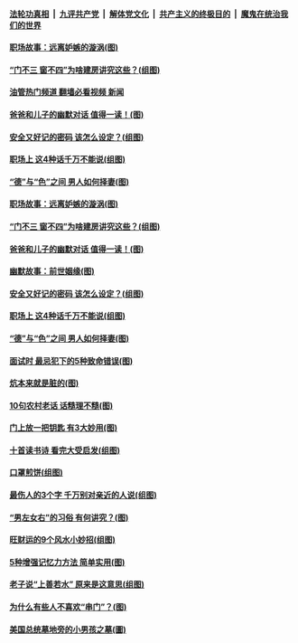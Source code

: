 ####  [法轮功真相](../../../../basic/blob/master/README.md?t=06122031) &nbsp;|&nbsp; [九评共产党](../../../../9ping.md/blob/master/README.md?t=06122031) &nbsp;|&nbsp; [解体党文化](../../../../jtdwh.md/blob/master/README.md?t=06122031)  &nbsp;|&nbsp; [共产主义的终极目的](../../../../gczydzjmd.md/blob/master/README.md?t=06122031) &nbsp;|&nbsp; [魔鬼在统治我们的世界](../../../../mgztzwmdsj.md/blob/master/README.md?t=06122031) 

#### [职场故事：远离妒嫉的漩涡(图)](../pages/p8/1008813.md?t=06122031) 

#### [“门不三 窗不四”为啥建房讲究这些？(组图)](../pages/p8/1007129.md?t=06122031) 

#### [油管热门频道 翻墙必看视频 新闻](http://45.76.130.85:81/youtube.html?06122031)

#### [爸爸和儿子的幽默对话 值得一读！(图)](../pages/p8/1008745.md?t=06122031) 

#### [安全又好记的密码 该怎么设定？(组图)](../pages/p8/1007916.md?t=06122031) 

#### [职场上 这4种话千万不能说(组图)](../pages/p8/1008728.md?t=06122031) 

#### [“德”与“色”之间 男人如何择妻(图)](../pages/p8/1008722.md?t=06122031) 

#### [职场故事：远离妒嫉的漩涡(图)](../pages/p8/1008813.md?t=06122031) 

#### [“门不三 窗不四”为啥建房讲究这些？(组图)](../pages/p8/1007129.md?t=06122031) 

#### [爸爸和儿子的幽默对话 值得一读！(图)](../pages/p8/1008745.md?t=06122031) 

#### [幽默故事：前世姻缘(图)](../pages/p8/1008733.md?t=06122031) 

#### [安全又好记的密码 该怎么设定？(组图)](../pages/p8/1007916.md?t=06122031) 

#### [职场上 这4种话千万不能说(组图)](../pages/p8/1008728.md?t=06122031) 

#### [“德”与“色”之间 男人如何择妻(图)](../pages/p8/1008722.md?t=06122031) 

#### [面试时 最忌犯下的5种致命错误(图)](../pages/p8/1008773.md?t=06122031) 

#### [炕本来就是脏的(图)](../pages/p8/1008547.md?t=06122031) 

#### [10句农村老话 话糙理不糙(图)](../pages/p8/1008265.md?t=06122031) 

#### [门上放一把钥匙 有3大妙用(图)](../pages/p8/1008684.md?t=06122031) 

#### [十首读书诗 看完大受启发(组图)](../pages/p8/1008549.md?t=06122031) 

#### [口罩煎饼(组图)](../pages/p8/1008541.md?t=06122031) 

#### [最伤人的3个字 千万别对亲近的人说(组图)](../pages/p8/1008653.md?t=06122031) 

#### [“男左女右”的习俗 有何讲究？(图)](../pages/p8/1007311.md?t=06122031) 

#### [旺财运的9个风水小妙招(组图)](../pages/p8/1008110.md?t=06122031) 

#### [5种增强记忆力方法 简单实用(图)](../pages/p8/1008392.md?t=06122031) 

#### [老子说“上善若水” 原来是这意思(组图)](../pages/p8/1007312.md?t=06122031) 

#### [为什么有些人不喜欢“串门”？(图)](../pages/p8/1006657.md?t=06122031) 

#### [美国总统墓地旁的小男孩之墓(圖)](../pages/p8/1007963.md?t=06122031) 

<img src='http://gfw-breaker.win/goodnews/indexes/p8.md' width='0px' height='0px'/>
